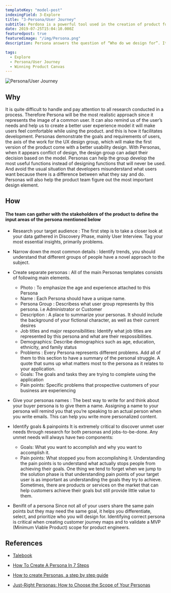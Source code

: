 ```yaml
---
templateKey: "model-post"
indexingField: 3-Explore
title: "3-Persona/User Journey"
subtitle: Perdona is a powerful tool used in the creation of product functions and it represents all the users.
date: 2019-07-25T15:04:10.000Z
featuredpost: true
featuredimage: "/img/Persona.png"
description: Persona answers the question of “Who do we design for”. It's a powerful tool in the creation of product functions and it represents all the users. It can be considered as the typical user behavior of all potential users.

tags:
  - Explore
  - Persona/User Journey
  - Winning Product Canvas
---
```


![Persona/User Journey](/img/Persona.png)

## Why
It is quite difficult to handle and pay attention to all research conducted in a process. Therefore Persona will be the most realistic approach since it represents the image of a common user. It can also remind us of the user’s needs and help us to create a better user experience model it will make users feel comfortable while using the product. and this is how it facilitates development. Personas demonstrate the goals and requirements of users, the axis of the work for the UX design group, which will make the first version of the product come with a better usability design. With Personas, when it appears conflict of design, the design group can adapt their decision based on the model. Personas can help the group develop the most useful functions instead of designing functions that will never be used. And avoid the usual situation that developers misunderstand what users want because there is a difference between what they say and do. Personas will also help the product team figure out the most important design element.

## How

#### The team can gather with the stakeholders of the product to define the input areas of the persona mentioned below

- Research your target audience :
  The first step is to take a closer look at your data gathered in Discovery Phase, mainly User Interview. Tag your most essential insights, primarily problems.

- Narrow down the most common details :
  Identify trends, you should understand that different groups of people have a novel approach to the subject.

- Create separate personas :
  All of the main Personas templates consists of following main elements.

  - Photo : To emphasize the age and experience attached to this Persona
  - Name : Each Persona should have a unique name.
  - Persona Group : Describess what user group represents by this persona. i.e Administrator or Customer
  - Description : A place to summarize your personas. It should include the background of your fictional character, as well as their current desires
  - Job titles and major responsibilities: Identify what job titles are represented by this persona and what are their respossibilities.
  - Demographics: Describe demographics such as age, education, ethnicity, and family status
  - Problems : Every Persona represents different problems. Add all of them to this section to have a summary of the personal struggle. A quote that sums up what   matters most to the persona as it relates to your application. 
  - Goals: The goals and tasks they are trying to complete using the application
  - Pain points: Specific problems that prospective customers of your business are experiencing

- Give your personas names :
  The best way to write for and think about your buyer persona is to give them a name. Assigning a name to your persona will remind you that you’re speaking to an actual person when you write emails. This can help you write more personalized content.

- Identify goals & painpoints
  It is extremely critical to discover unmet user needs through research for both personas and jobs-to-be-done. Any unmet needs will always have two components:
  - Goals: What you want to accomplish and why you want to accomplish it.
  - Pain points: What stopped you from accomplishing it. 
  Understanding the pain points is to understand what actually stops people from achieving their goals. One thing we tend to forget when we jump to the solution phase is that understanding pain points of your target user is as important as understanding the goals they try to achieve. Sometimes, there are products or services on the market that can help customers achieve their goals but still provide little value to them.

- Benifit of a persona
  Since not all of your users share the same pain points but they may need the same goal, it helps you differentiate, select, and prioritize who you will design for. Identifying correct persona is critical when creating customer journey maps and to validate a MVP (Minimum Viable Product) scope for product engineers.

## References
- [Talebook](https://talebook.io/)

- [How To Create A Persona In 7 Steps](https://uxpressia.com/blog/how-to-create-persona-guide-examples)

- [How to create Personas, a step by step guide](https://uxplanet.org/how-to-create-personas-step-by-step-guide-303d7b0d81b4)

- [Just-Right Personas: How to Choose the Scope of Your Personas](https://www.nngroup.com/articles/persona-scope/)
